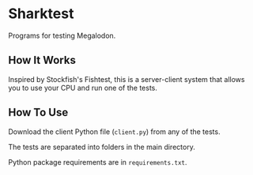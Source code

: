 # Sharktest

Programs for testing Megalodon.

## How It Works

Inspired by Stockfish's Fishtest, this is a server-client system that allows
you to use your CPU and run one of the tests.

## How To Use

Download the client Python file (`client.py`) from any of the tests.

The tests are separated into folders in the main directory.

Python package requirements are in `requirements.txt`.
